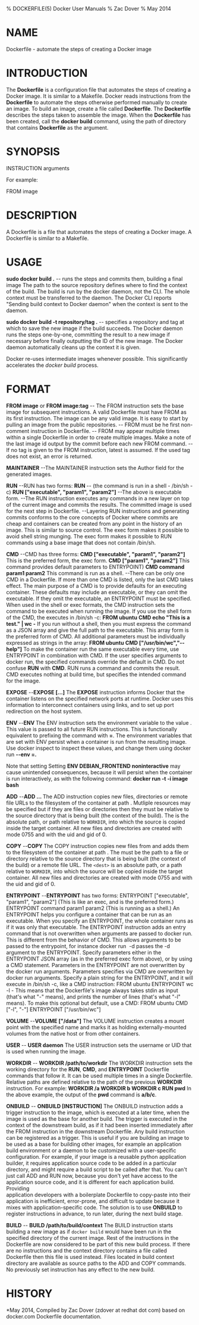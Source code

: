 % DOCKERFILE(5) Docker User Manuals
% Zac Dover
% May 2014
# NAME

Dockerfile - automate the steps of creating a Docker image

# INTRODUCTION
The **Dockerfile** is a configuration file that automates the steps of creating
a Docker image. It is similar to a Makefile. Docker reads instructions from the
**Dockerfile** to automate the steps otherwise performed manually to create an
image. To build an image, create a file called **Dockerfile**.  The
**Dockerfile** describes the steps taken to assemble the image. When the
**Dockerfile** has been created, call the **docker build** command, using the
path of directory that contains **Dockerfile** as the argument.

# SYNOPSIS

INSTRUCTION arguments

For example:

FROM image

# DESCRIPTION

A Dockerfile is a file that automates the steps of creating a Docker image. 
A Dockerfile is similar to a Makefile.

# USAGE

**sudo docker build .**
 -- runs the steps and commits them, building a final image
    The path to the source repository defines where to find the context of the
    build. The build is run by the docker daemon, not the CLI. The whole 
    context must be transferred to the daemon. The Docker CLI reports 
    "Sending build context to Docker daemon" when the context is sent to the daemon.
    
**sudo docker build -t repository/tag .**
 -- specifies a repository and tag at which to save the new image if the build 
    succeeds. The Docker daemon runs the steps one-by-one, committing the result 
    to a new image if necessary before finally outputting the ID of the new 
    image. The Docker daemon automatically cleans up the context it is given.

Docker re-uses intermediate images whenever possible. This significantly 
accelerates the *docker build* process.
 
# FORMAT

**FROM image**
or
**FROM image:tag**
 -- The FROM instruction sets the base image for subsequent instructions. A
 valid Dockerfile must have FROM as its first instruction. The image can be any
 valid image. It is easy to start by pulling an image from the public
 repositories.
 -- FROM must be he first non-comment instruction in Dockerfile.
 -- FROM may appear multiple times within a single Dockerfile in order to create
 multiple images. Make a note of the last image id output by the commit before
 each new FROM command.
 -- If no tag is given to the FROM instruction, latest is assumed. If the used
 tag does not exist, an error is returned.

**MAINTAINER**
 --The MAINTAINER instruction sets the Author field for the generated images.

**RUN**
 --RUN has two forms:
 **RUN <command>**
 -- (the command is run in a shell - /bin/sh -c)
 **RUN ["executable", "param1", "param2"]**
 --The above is executable form.
 --The RUN instruction executes any commands in a new layer on top of the
 current image and commits the results. The committed image is used for the next
 step in Dockerfile.
 --Layering RUN instructions and generating commits conforms to the core
 concepts of Docker where commits are cheap and containers can be created from
 any point in the history of an image. This is similar to source control.  The
 exec form makes it possible to avoid shell string munging. The exec form makes
 it possible to RUN commands using a base image that does not contain /bin/sh.

**CMD**
 --CMD has three forms:
  **CMD ["executable", "param1", "param2"]** This is the preferred form, the
  exec form.
  **CMD ["param1", "param2"]** This command provides default parameters to
  ENTRYPOINT)
  **CMD command param1 param2** This command is run as a shell.
  --There can be only one CMD in a Dockerfile. If more than one CMD is listed, only
  the last CMD takes effect.
  The main purpose of a CMD is to provide defaults for an executing container.
  These defaults may include an executable, or they can omit the executable. If
  they omit the executable, an ENTRYPOINT must be specified.
  When used in the shell or exec formats, the CMD instruction sets the command to
  be executed when running the image.
  If you use the shell form of the CMD, the <command> executes in /bin/sh -c:
  **FROM ubuntu**
  **CMD echo "This is a test." | wc -**
  If you run <command> without a shell, then you must express the command as a
  JSON array and give the full path to the executable. This array form is the
  preferred form of CMD. All additional parameters must be individually expressed
  as strings in the array:
  **FROM ubuntu**
  **CMD ["/usr/bin/wc","--help"]**
  To make the container run the same executable every time, use ENTRYPOINT in
  combination with CMD.
  If the user specifies arguments to  docker run, the specified commands override
  the default in CMD.
  Do not confuse **RUN** with **CMD**. RUN runs a command and commits the result. CMD
  executes nothing at build time, but specifies the intended command for the
  image.

**EXPOSE**
 --**EXPOSE <port> [<port>...]**
 The **EXPOSE** instruction informs Docker that the container listens on the
 specified network ports at runtime. Docker uses this information to
 interconnect containers using links, and to set up port redirection on the host
 system.

**ENV**
 --**ENV <key> <value>**
 The ENV instruction sets the environment variable <key> to
 the value <value>. This value is passed to all future RUN instructions. This is
 functionally equivalent to prefixing the command with **<key>=<value>**.  The
 environment variables that are set with ENV persist when a container is run
 from the resulting image. Use docker inspect to inspect these values, and
 change them using docker run **--env <key>=<value>.**

 Note that setting Setting **ENV DEBIAN_FRONTEND noninteractive** may cause
 unintended consequences, because it will persist when the container is run
 interactively, as with the following command: **docker run -t -i image bash**

**ADD**
 --**ADD <src>... <dest>** The ADD instruction copies new files, directories
 or remote file URLs to the filesystem of the container at path <dest>.
 Mutliple <src> resources may be specified but if they are files or directories
 then they must be relative to the source directory that is being built
 (the context of the build). The <dest> is the absolute path, or path relative
 to `WORKDIR`, into which the source is copied inside the target container.
 All new files and directories are created with mode 0755 and with the uid 
 and gid of 0.

**COPY**
 --**COPY <src> <dest>** The COPY instruction copies new files from <src> and
 adds them to the filesystem of the container at path <dest>. The <src> must be
 the path to a file or directory relative to the source directory that is
 being built (the context of the build) or a remote file URL. The `<dest>` is an
 absolute path, or a path relative to `WORKDIR`, into which the source will
 be copied inside the target container. All new files and directories are
 created with mode 0755 and with the uid and gid of 0.

**ENTRYPOINT**
 --**ENTRYPOINT** has two forms: ENTRYPOINT ["executable", "param1", "param2"]
 (This is like an exec, and is the preferred form.) ENTRYPOINT command param1
 param2 (This is running as a shell.) An ENTRYPOINT helps you configure a
 container that can be run as an executable. When you specify an ENTRYPOINT,
 the whole container runs as if it was only that executable.  The ENTRYPOINT
 instruction adds an entry command that is not overwritten when arguments are
 passed to docker run. This is different from the behavior of CMD. This allows
 arguments to be passed to the entrypoint, for instance docker run <image> -d
 passes the -d argument to the ENTRYPOINT.  Specify parameters either in the
 ENTRYPOINT JSON array (as in the preferred exec form above), or by using a CMD
 statement.  Parameters in the ENTRYPOINT are not overwritten by the docker run
 arguments.  Parameters specifies via CMD are overwritten by docker run
 arguments.  Specify a plain string for the ENTRYPOINT, and it will execute in
 /bin/sh -c, like a CMD instruction:
 FROM ubuntu
 ENTRYPOINT wc -l -
 This means that the Dockerfile's image always takes stdin as input (that's
 what "-" means), and prints the number of lines (that's what "-l" means). To
 make this optional but default, use a CMD:
 FROM ubuntu
 CMD ["-l", "-"]
 ENTRYPOINT ["/usr/bin/wc"]

**VOLUME**
 --**VOLUME ["/data"]** 
 The VOLUME instruction creates a mount point with the specified name and marks
 it as holding externally-mounted volumes from the native host or from other
 containers.

**USER**
 -- **USER daemon**
 The USER instruction sets the username or UID that is used when running the
 image.

**WORKDIR**
 -- **WORKDIR /path/to/workdir**
 The WORKDIR instruction sets the working directory for the **RUN**, **CMD**, and **ENTRYPOINT** Dockerfile commands that follow it.
 It can be used multiple times in a single Dockerfile. Relative paths are defined relative to the path of the previous **WORKDIR** instruction. For example:
 **WORKDIR /a WORKDIR b WORKDIR c RUN pwd** 
 In the above example, the output of the **pwd** command is **a/b/c**.

**ONBUILD**
 -- **ONBUILD [INSTRUCTION]**
 The ONBUILD instruction adds a trigger instruction to the image, which is 
 executed at a later time, when the image is used as the base for another
 build. The trigger is executed in the context of the downstream build, as
 if it had been inserted immediately after the FROM instruction in the
 downstream Dockerfile.  Any build instruction can be registered as a
 trigger.  This is useful if you are building an image to be
 used as a base for building other images, for example an application build
 environment or a daemon to be customized with a user-specific
 configuration.  For example, if your image is a reusable python
 application builder, it requires application source code to be
 added in a particular directory, and might require a build script
 to be called after that. You can't just call ADD and RUN now, because
 you don't yet have access to the application source code, and it 
 is different for each application build. Providing  
 application developers with a boilerplate Dockerfile to copy-paste
 into their application is inefficient, error-prone, and
 difficult to update because it mixes with application-specific code.
 The solution is to use **ONBUILD** to register instructions in advance, to
 run later, during the next build stage.  

**BUILD**
 -- **BUILD /path/to/build/context**
 The BUILD instruction starts building a new image as if `docker build` would
 have been run in the specified directory of the current image. Rest of the
 instructions in the Dockerfile are now considered to be part of this new build
 process. If there are no instructions and the context directory contains a
 file called Dockerfile then this file is used instead. Files located in build
 context directory are available as source paths to the ADD and COPY commands.
 No previously set instruction has any effect to the new build.

# HISTORY
*May 2014, Compiled by Zac Dover (zdover at redhat dot com) based on docker.com Dockerfile documentation.

